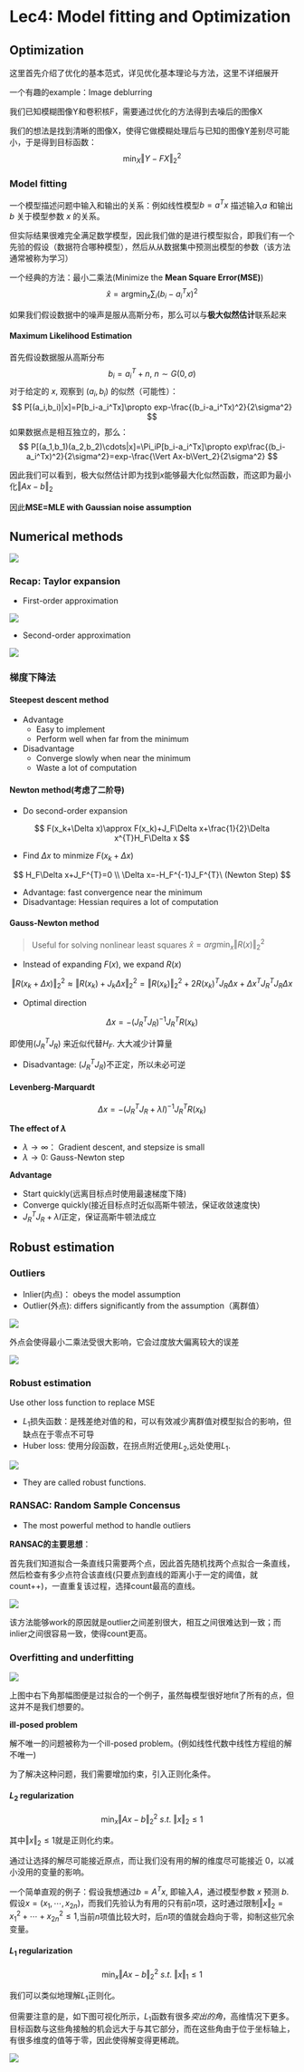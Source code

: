 # Lec4: Model fitting and Optimization

## Optimization

这里首先介绍了优化的基本范式，详见优化基本理论与方法，这里不详细展开

一个有趣的example：Image deblurring

我们已知模糊图像Y和卷积核F，需要通过优化的方法得到去噪后的图像X

我们的想法是找到清晰的图像X，使得它做模糊处理后与已知的图像Y差别尽可能小，于是得到目标函数：
$$
\mathop{min}_X \Vert Y-FX\Vert_2^2
$$

### Model fitting

一个模型描述问题中输入和输出的关系：例如线性模型$b=a^Tx$ 描述输入$a$ 和输出 $b$ 关于模型参数 $x$ 的关系。



但实际结果很难完全满足数学模型，因此我们做的是进行模型拟合，即我们有一个先验的假设（数据符合哪种模型），然后从从数据集中预测出模型的参数（该方法通常被称为学习）

一个经典的方法：最小二乘法(Minimize the **Mean Square Error(MSE)**)
$$
\hat{x}=\mathop{argmin}_x\sum_i(b_i-a_i^Tx)^2
$$


如果我们假设数据中的噪声是服从高斯分布，那么可以与**极大似然估计**联系起来

#### Maximum Likelihood Estimation

首先假设数据服从高斯分布
$$
b_i=a_i^T+n,\ n\sim G(0,\sigma)
$$
对于给定的 $x$, 观察到 $(a_i,b_i)$ 的似然（可能性）：
$$
P[(a_i,b_i)|x]=P[b_i-a_i^Tx]\propto exp-\frac{(b_i-a_i^Tx)^2}{2\sigma^2}
$$
如果数据点是相互独立的，那么：
$$
P[(a_1,b_1)(a_2,b_2)\cdots|x]=\Pi_iP[b_i-a_i^Tx]\propto exp\frac{(b_i-a_i^Tx)^2}{2\sigma^2}=exp-\frac{\Vert Ax-b\Vert_2}{2\sigma^2}
$$


因此我们可以看到，极大似然估计即为找到$x$能够最大化似然函数，而这即为最小化$\Vert Ax-b\Vert_2$

因此**MSE=MLE with Gaussian noise assumption**





## Numerical methods

![](image/4.1.png)

### Recap: Taylor expansion

- First-order approximation

![](image/4.2.png)

- Second-order approximation

![](image/4.3.png)

### 梯度下降法

#### Steepest descent method
- Advantage
    - Easy to implement
    - Perform well when far from the minimum
- Disadvantage
    - Converge slowly when near the minimum
    - Waste a lot of computation


#### Newton method(考虑了二阶导)

- Do second-order expansion

$$
F(x_k+\Delta x)\approx F(x_k)+J_F\Delta x+\frac{1}{2}\Delta x^{T}H_F\Delta x
$$

- Find $\Delta x$ to minmize $F(x_k+\Delta x)$

$$
H_F\Delta x+J_F^{T}=0 \\ \Delta x=-H_F^{-1}J_F^{T}\ (Newton Step)
$$

- Advantage: fast convergence near the minimum
- Disadvantage: Hessian requires a lot of computation


#### Gauss-Newton method
> Useful for solving nonlinear least squares $\hat{x}=arg \mathop{min}_x\Vert R(x)\Vert_2^2$

- Instead of expanding $F(x)$, we expand $R(x)$

$$
\Vert R(x_k+\Delta x)\Vert_2^2 \approx \Vert R(x_k)+J_k\Delta x\Vert_2^2=\Vert R(x_k)\Vert_2^2+2R(x_k)^TJ_R\Delta x+\Delta x^TJ_R^TJ_R\Delta x
$$

- Optimal direction

$$
\Delta x=-(J_R^TJ_R)^{-1}J_R^TR(x_k)
$$

即使用$(J_R^TJ_R)$ 来近似代替$H_F$. 大大减少计算量

- Disadvantage: $(J_R^TJ_R)$不正定，所以未必可逆

#### Levenberg-Marquardt

$$
\Delta x=-(J_R^TJ_R+\lambda I)^{-1}J_R^{T}R(x_k)
$$

**The effect of $\lambda$**

- $\lambda \rightarrow \infty$： Gradient descent, and stepsize is small
- $\lambda \rightarrow 0$: Gauss-Newton step

**Advantage**

- Start quickly(远离目标点时使用最速梯度下降)
- Converge quickly(接近目标点时近似高斯牛顿法，保证收敛速度快)
- $J_R^TJ_R+\lambda I$正定，保证高斯牛顿法成立



## Robust estimation

### Outliers

- Inlier(内点)： obeys the model assumption
- Outlier(外点): differs significantly from the assumption（离群值）

![](image/4.4.png)

外点会使得最小二乘法受很大影响，它会过度放大偏离较大的误差

![](image/4.5.png)

### Robust estimation

Use other loss function to replace MSE

- $L_1$损失函数：是残差绝对值的和，可以有效减少离群值对模型拟合的影响，但缺点在于零点不可导
- Huber loss: 使用分段函数，在拐点附近使用$L_2$,远处使用$L_1$.

![](image/4.6.png)

- They are called robust functions.

### RANSAC: Random Sample Concensus

- The most powerful method to handle outliers

**RANSAC的主要思想**：

首先我们知道拟合一条直线只需要两个点，因此首先随机找两个点拟合一条直线，然后检查有多少点符合该直线(只要点到直线的距离小于一定的阈值，就count++)，一直重复该过程，选择count最高的直线。

![](image/4.7.png)

该方法能够work的原因就是outlier之间差别很大，相互之间很难达到一致；而inlier之间很容易一致，使得count更高。



### Overfitting and underfitting

![](image/4.8.png)

上图中右下角那幅图便是过拟合的一个例子，虽然每模型很好地fit了所有的点，但这并不是我们想要的。

**ill-posed problem**

解不唯一的问题被称为一个ill-posed problem。(例如线性代数中线性方程组的解不唯一)

为了解决这种问题，我们需要增加约束，引入正则化条件。

#### $L_2$ regularization

$$
\mathop{min}_x\Vert Ax-b\Vert_2^2 \ s.t.\ \Vert x\Vert_2\le 1
$$

其中$\Vert x\Vert_2\le 1$就是正则化约束。

通过让选择的解尽可能接近原点，而让我们没有用的解的维度尽可能接近 0，以减小没用的变量的影响。

一个简单直观的例子：假设我想通过$b=A^Tx$, 即输入$A$，通过模型参数 $x$ 预测 $b$.假设$x=(x_1,\cdots,x_{2n})$，而我们先验认为有用的只有前$n$项，这时通过限制$\Vert x\Vert_2=x_1^2+\cdots+x_{2n}^2\le 1$,当前$n$项值比较大时，后$n$项的值就会趋向于零，抑制这些冗余变量。

#### $L_1$ regularization

$$
\mathop{min}_x\Vert Ax-b\Vert_2^2 \ s.t.\  \Vert x\Vert_1\le 1
$$

我们可以类似地理解$L_1$正则化。

但需要注意的是，如下图可视化所示，$L_1$函数有很多*突出的角*，高维情况下更多。目标函数与这些角接触的机会远大于与其它部分，而在这些角由于位于坐标轴上，有很多维度的值等于零，因此使得解变得更稀疏。

![](image/4.9.png)
